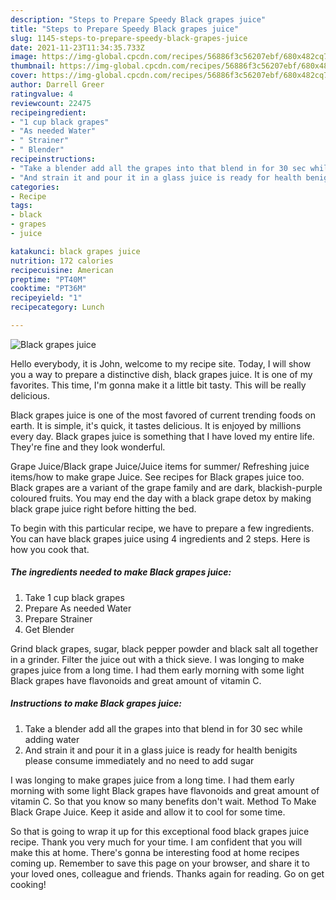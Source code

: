 ```yaml
---
description: "Steps to Prepare Speedy Black grapes juice"
title: "Steps to Prepare Speedy Black grapes juice"
slug: 1145-steps-to-prepare-speedy-black-grapes-juice
date: 2021-11-23T11:34:35.733Z
image: https://img-global.cpcdn.com/recipes/56886f3c56207ebf/680x482cq70/black-grapes-juice-recipe-main-photo.jpg
thumbnail: https://img-global.cpcdn.com/recipes/56886f3c56207ebf/680x482cq70/black-grapes-juice-recipe-main-photo.jpg
cover: https://img-global.cpcdn.com/recipes/56886f3c56207ebf/680x482cq70/black-grapes-juice-recipe-main-photo.jpg
author: Darrell Greer
ratingvalue: 4
reviewcount: 22475
recipeingredient:
- "1 cup black grapes"
- "As needed Water"
- " Strainer"
- " Blender"
recipeinstructions:
- "Take a blender add all the grapes into that blend in for 30 sec while adding water"
- "And strain it and pour it in a glass juice is ready for health benigits please consume immediately and no need to add sugar"
categories:
- Recipe
tags:
- black
- grapes
- juice

katakunci: black grapes juice 
nutrition: 172 calories
recipecuisine: American
preptime: "PT40M"
cooktime: "PT36M"
recipeyield: "1"
recipecategory: Lunch

---
```



![Black grapes juice](https://img-global.cpcdn.com/recipes/56886f3c56207ebf/680x482cq70/black-grapes-juice-recipe-main-photo.jpg)

Hello everybody, it is John, welcome to my recipe site. Today, I will show you a way to prepare a distinctive dish, black grapes juice. It is one of my favorites. This time, I'm gonna make it a little bit tasty. This will be really delicious.

Black grapes juice is one of the most favored of current trending foods on earth. It is simple, it's quick, it tastes delicious. It is enjoyed by millions every day. Black grapes juice is something that I have loved my entire life. They're fine and they look wonderful.

Grape Juice/Black grape Juice/Juice items for summer/ Refreshing juice items/how to make grape Juice. See recipes for Black grapes juice too. Black grapes are a variant of the grape family and are dark, blackish-purple coloured fruits. You may end the day with a black grape detox by making black grape juice right before hitting the bed.


To begin with this particular recipe, we have to prepare a few ingredients. You can have black grapes juice using 4 ingredients and 2 steps. Here is how you cook that.

<!--inarticleads1-->

##### The ingredients needed to make Black grapes juice:

1. Take 1 cup black grapes
1. Prepare As needed Water
1. Prepare  Strainer
1. Get  Blender


Grind black grapes, sugar, black pepper powder and black salt all together in a grinder. Filter the juice out with a thick sieve. I was longing to make grapes juice from a long time. I had them early morning with some light Black grapes have flavonoids and great amount of vitamin C. 

<!--inarticleads2-->

##### Instructions to make Black grapes juice:

1. Take a blender add all the grapes into that blend in for 30 sec while adding water
1. And strain it and pour it in a glass juice is ready for health benigits please consume immediately and no need to add sugar


I was longing to make grapes juice from a long time. I had them early morning with some light Black grapes have flavonoids and great amount of vitamin C. So that you know so many benefits don&#39;t wait. Method To Make Black Grape Juice. Keep it aside and allow it to cool for some time. 

So that is going to wrap it up for this exceptional food black grapes juice recipe. Thank you very much for your time. I am confident that you will make this at home. There's gonna be interesting food at home recipes coming up. Remember to save this page on your browser, and share it to your loved ones, colleague and friends. Thanks again for reading. Go on get cooking!
